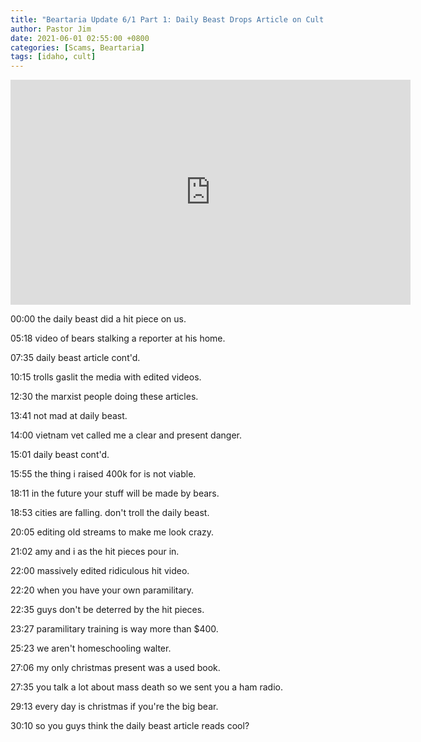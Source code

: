 ```yaml
---
title: "Beartaria Update 6/1 Part 1: Daily Beast Drops Article on Cult Compound"
author: Pastor Jim
date: 2021-06-01 02:55:00 +0800
categories: [Scams, Beartaria]
tags: [idaho, cult]
---
```


<iframe width="640" height="360" src="https://www.youtube.com/embed/BYAs3j1HiAI" title="YouTube video player" frameborder="0" allow="accelerometer; autoplay; clipboard-write; encrypted-media; gyroscope; picture-in-picture" allowfullscreen></iframe>

00:00 the daily beast did a hit piece on us.

05:18 video of bears stalking a reporter at his home.

07:35 daily beast article cont'd.

10:15 trolls gaslit the media with edited videos.

12:30 the marxist people doing these articles.

13:41 not mad at daily beast.

14:00 vietnam vet called me a clear and present danger.

15:01 daily beast cont'd. 

15:55 the thing i raised 400k for is not viable.

18:11 in the future your stuff will be made by bears.

18:53 cities are falling. don't troll the daily beast.

20:05 editing old streams to make me look crazy.

21:02 amy and i as the hit pieces pour in.

22:00 massively edited ridiculous hit video.

22:20 when you have your own paramilitary.

22:35 guys don't be deterred by the hit pieces. 

23:27 paramilitary training is way more than $400.

25:23 we aren't homeschooling walter.

27:06 my only christmas present was a used book.

27:35 you talk a lot about mass death so we sent you a ham radio.

29:13 every day is christmas if you're the big bear.

30:10 so you guys think the daily beast article reads cool?